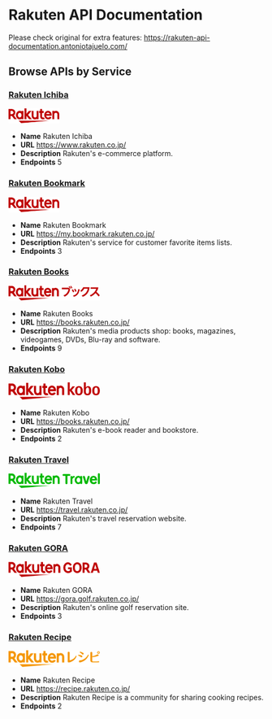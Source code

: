 # Rakuten API Documentation

Please check original for extra features: https://rakuten-api-documentation.antoniotajuelo.com/

## Browse APIs by Service

### [Rakuten Ichiba](RakutenIchiba)

<img alt="Rakuten Ichiba" src="./RakutenIchiba/logo.svg" width="100px">

* **Name** Rakuten Ichiba
* **URL** https://www.rakuten.co.jp/
* **Description** Rakuten's e-commerce platform.
* **Endpoints** 5

### [Rakuten Bookmark](RakutenBookmark)

<img alt="Rakuten Bookmark" src="./RakutenBookmark/logo.svg" width="100px">

* **Name** Rakuten Bookmark
* **URL** https://my.bookmark.rakuten.co.jp/
* **Description** Rakuten's service for customer favorite items lists.
* **Endpoints** 3

### [Rakuten Books](RakutenBooks)

<img alt="Rakuten Books" src="./RakutenBooks/logo.svg" width="180px">

* **Name** Rakuten Books
* **URL** https://books.rakuten.co.jp/
* **Description** Rakuten's media products shop: books, magazines, videogames, DVDs, Blu-ray and software.
* **Endpoints** 9

### [Rakuten Kobo](RakutenKobo)

<img alt="Rakuten Kobo" src="./RakutenKobo/logo.svg" width="180px">

* **Name** Rakuten Kobo
* **URL** https://books.rakuten.co.jp/
* **Description** Rakuten's e-book reader and bookstore.
* **Endpoints** 2

### [Rakuten Travel](RakutenTravel)

<img alt="Rakuten Travel" src="./RakutenTravel/logo.svg" width="180px">

* **Name** Rakuten Travel
* **URL** https://travel.rakuten.co.jp/
* **Description** Rakuten's travel reservation website.
* **Endpoints** 7

### [Rakuten GORA](RakutenGORA)

<img alt="Rakuten GORA" src="./RakutenGORA/logo.svg" width="180px">

* **Name** Rakuten GORA
* **URL** https://gora.golf.rakuten.co.jp/
* **Description** Rakuten's online golf reservation site.
* **Endpoints** 3

### [Rakuten Recipe](RakutenRecipe)

<img alt="Rakuten Recipe" src="./RakutenRecipe/logo.svg" width="180px">

* **Name** Rakuten Recipe
* **URL** https://recipe.rakuten.co.jp/
* **Description** Rakuten Recipe is a community for sharing cooking recipes.
* **Endpoints** 2
